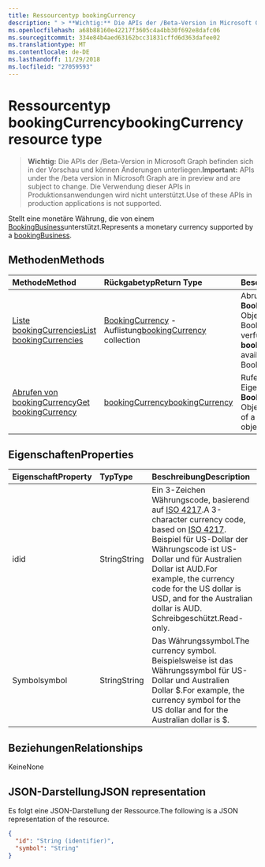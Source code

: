 ```yaml
---
title: Ressourcentyp bookingCurrency
description: " > **Wichtig:** Die APIs der /Beta-Version in Microsoft Graph befinden sich in der Vorschau und können Änderungen unterliegen. Die Verwendung dieser APIs in Produktionsanwendungen wird nicht unterstützt."
ms.openlocfilehash: a68b88160e42217f3605c4a4bb30f692e8dafc06
ms.sourcegitcommit: 334e84b4aed63162bcc31831cffd6d363dafee02
ms.translationtype: MT
ms.contentlocale: de-DE
ms.lasthandoff: 11/29/2018
ms.locfileid: "27059593"
---
```

# <a name="bookingcurrency-resource-type"></a><span data-ttu-id="e26d3-104">Ressourcentyp bookingCurrency</span><span class="sxs-lookup"><span data-stu-id="e26d3-104">bookingCurrency resource type</span></span>

 > <span data-ttu-id="e26d3-105">**Wichtig:** Die APIs der /Beta-Version in Microsoft Graph befinden sich in der Vorschau und können Änderungen unterliegen.</span><span class="sxs-lookup"><span data-stu-id="e26d3-105">**Important:** APIs under the /beta version in Microsoft Graph are in preview and are subject to change.</span></span> <span data-ttu-id="e26d3-106">Die Verwendung dieser APIs in Produktionsanwendungen wird nicht unterstützt.</span><span class="sxs-lookup"><span data-stu-id="e26d3-106">Use of these APIs in production applications is not supported.</span></span>
 
<span data-ttu-id="e26d3-107">Stellt eine monetäre Währung, die von einem [BookingBusiness](bookingbusiness.md)unterstützt.</span><span class="sxs-lookup"><span data-stu-id="e26d3-107">Represents a monetary currency supported by a [bookingBusiness](bookingbusiness.md).</span></span>


## <a name="methods"></a><span data-ttu-id="e26d3-108">Methoden</span><span class="sxs-lookup"><span data-stu-id="e26d3-108">Methods</span></span>

| <span data-ttu-id="e26d3-109">Methode</span><span class="sxs-lookup"><span data-stu-id="e26d3-109">Method</span></span>           | <span data-ttu-id="e26d3-110">Rückgabetyp</span><span class="sxs-lookup"><span data-stu-id="e26d3-110">Return Type</span></span>    |<span data-ttu-id="e26d3-111">Beschreibung</span><span class="sxs-lookup"><span data-stu-id="e26d3-111">Description</span></span>|
|:---------------|:--------|:----------|
|[<span data-ttu-id="e26d3-112">Liste bookingCurrencies</span><span class="sxs-lookup"><span data-stu-id="e26d3-112">List bookingCurrencies</span></span>](../api/bookingcurrency-list.md) | <span data-ttu-id="e26d3-113">[BookingCurrency](bookingcurrency.md) -Auflistung</span><span class="sxs-lookup"><span data-stu-id="e26d3-113">[bookingCurrency](bookingcurrency.md) collection</span></span> |<span data-ttu-id="e26d3-114">Abrufen einer Liste von **BookingCurrency** -Objekten für ein Microsoft Bookings Unternehmen verfügbar.</span><span class="sxs-lookup"><span data-stu-id="e26d3-114">Get a list of **bookingCurrency** objects available to a Microsoft Bookings business.</span></span>|
|[<span data-ttu-id="e26d3-115">Abrufen von bookingCurrency</span><span class="sxs-lookup"><span data-stu-id="e26d3-115">Get bookingCurrency</span></span>](../api/bookingcurrency-get.md) | [<span data-ttu-id="e26d3-116">bookingCurrency</span><span class="sxs-lookup"><span data-stu-id="e26d3-116">bookingCurrency</span></span>](bookingcurrency.md) |<span data-ttu-id="e26d3-117">Rufen Sie die Eigenschaften eines **BookingCurrency** -Objekts.</span><span class="sxs-lookup"><span data-stu-id="e26d3-117">Get the properties of a **bookingCurrency** object.</span></span>|


## <a name="properties"></a><span data-ttu-id="e26d3-118">Eigenschaften</span><span class="sxs-lookup"><span data-stu-id="e26d3-118">Properties</span></span>
| <span data-ttu-id="e26d3-119">Eigenschaft</span><span class="sxs-lookup"><span data-stu-id="e26d3-119">Property</span></span>     | <span data-ttu-id="e26d3-120">Typ</span><span class="sxs-lookup"><span data-stu-id="e26d3-120">Type</span></span>   |<span data-ttu-id="e26d3-121">Beschreibung</span><span class="sxs-lookup"><span data-stu-id="e26d3-121">Description</span></span>|
|:---------------|:--------|:----------|
|<span data-ttu-id="e26d3-122">id</span><span class="sxs-lookup"><span data-stu-id="e26d3-122">id</span></span>|<span data-ttu-id="e26d3-123">String</span><span class="sxs-lookup"><span data-stu-id="e26d3-123">String</span></span>| <span data-ttu-id="e26d3-124">Ein 3-Zeichen Währungscode, basierend auf [ISO 4217](https://www.iso.org/iso-4217-currency-codes.html).</span><span class="sxs-lookup"><span data-stu-id="e26d3-124">A 3-character currency code, based on [ISO 4217](https://www.iso.org/iso-4217-currency-codes.html).</span></span> <span data-ttu-id="e26d3-125">Beispiel für US-Dollar der Währungscode ist US-Dollar und für Australien Dollar ist AUD.</span><span class="sxs-lookup"><span data-stu-id="e26d3-125">For example, the currency code for the US dollar is USD, and for the Australian dollar is AUD.</span></span> <span data-ttu-id="e26d3-126">Schreibgeschützt.</span><span class="sxs-lookup"><span data-stu-id="e26d3-126">Read-only.</span></span>|
|<span data-ttu-id="e26d3-127">Symbol</span><span class="sxs-lookup"><span data-stu-id="e26d3-127">symbol</span></span>|<span data-ttu-id="e26d3-128">String</span><span class="sxs-lookup"><span data-stu-id="e26d3-128">String</span></span>| <span data-ttu-id="e26d3-129">Das Währungssymbol.</span><span class="sxs-lookup"><span data-stu-id="e26d3-129">The currency symbol.</span></span> <span data-ttu-id="e26d3-130">Beispielsweise ist das Währungssymbol für US-Dollar und Australien Dollar $.</span><span class="sxs-lookup"><span data-stu-id="e26d3-130">For example, the currency symbol for the US dollar and for the Australian dollar is $.</span></span>  |

## <a name="relationships"></a><span data-ttu-id="e26d3-131">Beziehungen</span><span class="sxs-lookup"><span data-stu-id="e26d3-131">Relationships</span></span>
<span data-ttu-id="e26d3-132">Keine</span><span class="sxs-lookup"><span data-stu-id="e26d3-132">None</span></span>


## <a name="json-representation"></a><span data-ttu-id="e26d3-133">JSON-Darstellung</span><span class="sxs-lookup"><span data-stu-id="e26d3-133">JSON representation</span></span>

<span data-ttu-id="e26d3-134">Es folgt eine JSON-Darstellung der Ressource.</span><span class="sxs-lookup"><span data-stu-id="e26d3-134">The following is a JSON representation of the resource.</span></span>

<!-- {
  "blockType": "resource",
  "optionalProperties": [

  ],
  "@odata.type": "microsoft.graph.bookingCurrency"
}-->

```json
{
  "id": "String (identifier)",
  "symbol": "String"
}

```

<!-- uuid: 8fcb5dbc-d5aa-4681-8e31-b001d5168d79
2015-10-25 14:57:30 UTC -->
<!-- {
  "type": "#page.annotation",
  "description": "bookingCurrency resource",
  "keywords": "",
  "section": "documentation",
  "tocPath": ""
}-->